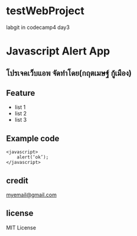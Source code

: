 # testWebProject
 labgit in codecamp4 day3
# Javascript Alert App
## โปรเจคเว็บแอพ จัดทำโดย(กฤตเมษฐ์ กู้เมือง)

## Feature
+ list 1
+ list 2
+ list 3

## Example code
```
<javascript>
    alert(‘ok’);
</javascript>
```

## credit
[myemail@gmail.com](www.google.com)

## license
MIT License

